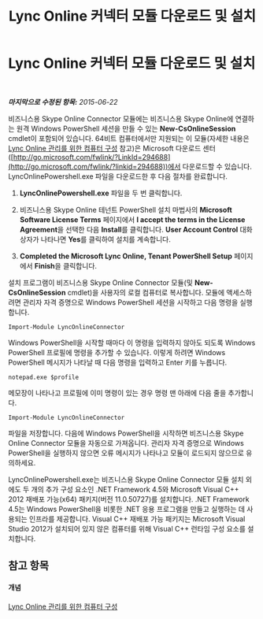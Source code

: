 ﻿---
title: Lync Online 커넥터 모듈 다운로드 및 설치
TOCTitle: Lync Online 커넥터 모듈 다운로드 및 설치
ms:assetid: a0c87219-b642-4201-85d4-a85c2163d1eb
ms:mtpsurl: https://technet.microsoft.com/ko-kr/library/Dn362829(v=OCS.15)
ms:contentKeyID: 56270280
ms.date: 08/24/2015
mtps_version: v=OCS.15
ms.translationtype: HT
---

# Lync Online 커넥터 모듈 다운로드 및 설치

 

_**마지막으로 수정된 항목:** 2015-06-22_

비즈니스용 Skype Online Connector 모듈에는 비즈니스용 Skype Online에 연결하는 원격 Windows PowerShell 세션을 만들 수 있는 **New-CsOnlineSession** cmdlet이 포함되어 있습니다. 64비트 컴퓨터에서만 지원되는 이 모듈(자세한 내용은 [Lync Online 관리를 위한 컴퓨터 구성](configuring-your-computer-for-skype-for-business-online-management.md) 참고)은 Microsoft 다운로드 센터([http://go.microsoft.com/fwlink/?LinkId=294688](http://go.microsoft.com/fwlink/?linkid=294688))에서 다운로드할 수 있습니다. LyncOnlinePowershell.exe 파일을 다운로드한 후 다음 절차를 완료합니다.

1.  **LyncOnlinePowershell.exe** 파일을 두 번 클릭합니다.

2.  비즈니스용 Skype Online 테넌트 PowerShell 설치 마법사의 **Microsoft Software License Terms** 페이지에서 **I accept the terms in the License Agreement**을 선택한 다음 **Install**를 클릭합니다. **User Account Control** 대화 상자가 나타나면 **Yes**를 클릭하여 설치를 계속합니다.

3.  **Completed the Microsoft Lync Online, Tenant PowerShell Setup** 페이지에서 **Finish**을 클릭합니다.

설치 프로그램이 비즈니스용 Skype Online Connector 모듈(및 **New-CsOnlineSession** cmdlet)을 사용자의 로컬 컴퓨터로 복사합니다. 모듈에 액세스하려면 관리자 자격 증명으로 Windows PowerShell 세션을 시작하고 다음 명령을 실행합니다.

    Import-Module LyncOnlineConnector

Windows PowerShell을 시작할 때마다 이 명령을 입력하지 않아도 되도록 Windows PowerShell 프로필에 명령을 추가할 수 있습니다. 이렇게 하려면 Windows PowerShell 메시지가 나타날 때 다음 명령을 입력하고 Enter 키를 누릅니다.

    notepad.exe $profile

메모장이 나타나고 프로필에 이미 명령이 있는 경우 명령 맨 아래에 다음 줄을 추가합니다.

    Import-Module LyncOnlineConnector

파일을 저장합니다. 다음에 Windows PowerShell을 시작하면 비즈니스용 Skype Online Connector 모듈을 자동으로 가져옵니다. 관리자 자격 증명으로 Windows PowerShell을 실행하지 않으면 오류 메시지가 나타나고 모듈이 로드되지 않으므로 유의하세요.

LyncOnlinePowershell.exe는 비즈니스용 Skype Online Connector 모듈 설치 외에도 두 개의 추가 구성 요소인 .NET Framework 4.5와 Microsoft Visual C++ 2012 재배포 가능(x64) 패키지(버전 11.0.50727)를 설치합니다. .NET Framework 4.5는 Windows PowerShell을 비롯한 .NET 응용 프로그램을 만들고 실행하는 데 사용되는 인프라를 제공합니다. Visual C++ 재배포 가능 패키지는 Microsoft Visual Studio 2012가 설치되어 있지 않은 컴퓨터를 위해 Visual C++ 런타임 구성 요소를 설치합니다.

## 참고 항목

#### 개념

[Lync Online 관리를 위한 컴퓨터 구성](configuring-your-computer-for-skype-for-business-online-management.md)


